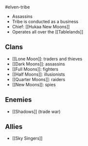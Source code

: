 #elven-tribe 

- Assassins
- Tribe is conducted as a business
- Chief: [[Hukaa New Moons]]
- Operates all over the [[Tablelands]]

## Clans
- [[Lone Moon]]: traders and thieves
- [[Dark Moons]]: assassins
- [[Full Moons]]: fighters
- [[Half Moons]]: illusionists
- [[Quarter Moons]]: raiders
- [[New Moons]]: spies

## Enemies
- [[Shadows]] (trade war)

## Allies
- [[Sky Singers]]

